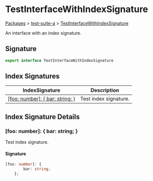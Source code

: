 # TestInterfaceWithIndexSignature

[Packages](/) > [test-suite-a](/test-suite-a/) > [TestInterfaceWithIndexSignature](/test-suite-a/testinterfacewithindexsignature-interface)

An interface with an index signature.

<h2 id="testinterfacewithindexsignature-signature">Signature</h2>

```typescript
export interface TestInterfaceWithIndexSignature
```

## Index Signatures

| IndexSignature | Description |
| - | - |
| [\[foo: number\]: { bar: string; }](/test-suite-a/testinterfacewithindexsignature-interface#_indexer_-indexsignature) | Test index signature. |

## Index Signature Details

<h3 id="_indexer_-indexsignature">[foo: number]: { bar: string; }</h3>

Test index signature.

<h4 id="_indexer_-signature">Signature</h4>

```typescript
[foo: number]: {
        bar: string;
    };
```
